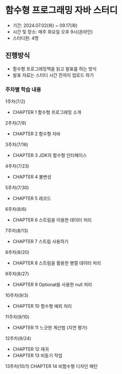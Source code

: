 # 함수형 프로그래밍 자바 스터디
- 기간: 2024.07.02(화) ~ 09.17(화) 
- 시간 및 장소: 매주 화요일 오후 9시(온라인)
- 스터디원: 4명

## 진행방식
- 함수형 프로그래밍책을 읽고 발표를 하는 방식
- 발표 자료는 스터디 시간 전까지 업로드 하기

### 주차별 학습 내용
1주차(7/2) 
- CHAPTER 1 함수형 프로그래밍 소개

2주차(7/9)
- CHAPTER 2 함수형 자바

3주차(7/16)
- CHAPTER 3 JDK의 함수형 인터페이스

4주차(7/23)
- CHAPTER 4 불변성

5주차(7/30) 
- CHAPTER 5 레코드

6주차(8/6) 
- CHAPTER 6 스트림을 이용한 데이터 처리

7주차(8/13) 
- CHAPTER 7 스트림 사용하기

8주차(8/20) 
- CHAPTER 8 스트림을 활용한 병렬 데이터 처리

9주차(8/27) 
- CHAPTER 9 Optional을 사용한 null 처리

10주차(9/3) 
- CHAPTER 10 함수형 예외 처리

11주차(9/10) 
- CHAPTER 11 느긋한 계산법 (지연 평가)
  
12주차(9/24)
- CHAPTER 12 재귀
- CHAPTER 13 비동기 작업

13주차(10/1)
CHAPTER 14 비함수형 디자인 패턴
